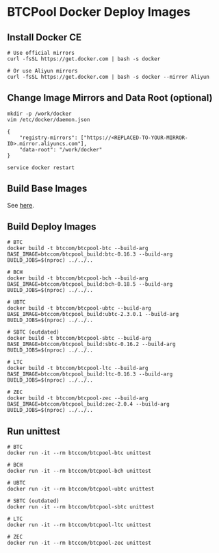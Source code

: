 BTCPool Docker Deploy Images
============================

## Install Docker CE

```
# Use official mirrors
curl -fsSL https://get.docker.com | bash -s docker

# Or use Aliyun mirrors
curl -fsSL https://get.docker.com | bash -s docker --mirror Aliyun
```

## Change Image Mirrors and Data Root (optional)

```
mkdir -p /work/docker
vim /etc/docker/daemon.json
```

```
{
    "registry-mirrors": ["https://<REPLACED-TO-YOUR-MIRROR-ID>.mirror.aliyuncs.com"],
    "data-root": "/work/docker"
}
```

```
service docker restart
```

## Build Base Images
See [here](../base-image/).

## Build Deploy Images

```
# BTC
docker build -t btccom/btcpool-btc --build-arg BASE_IMAGE=btccom/btcpool_build:btc-0.16.3 --build-arg BUILD_JOBS=$(nproc) ../../..

# BCH
docker build -t btccom/btcpool-bch --build-arg BASE_IMAGE=btccom/btcpool_build:bch-0.18.5 --build-arg BUILD_JOBS=$(nproc) ../../..

# UBTC
docker build -t btccom/btcpool-ubtc --build-arg BASE_IMAGE=btccom/btcpool_build:ubtc-2.3.0.1 --build-arg BUILD_JOBS=$(nproc) ../../..

# SBTC (outdated)
docker build -t btccom/btcpool-sbtc --build-arg BASE_IMAGE=btccom/btcpool_build:sbtc-0.16.2 --build-arg BUILD_JOBS=$(nproc) ../../..

# LTC
docker build -t btccom/btcpool-ltc --build-arg BASE_IMAGE=btccom/btcpool_build:ltc-0.16.3 --build-arg BUILD_JOBS=$(nproc) ../../..

# ZEC
docker build -t btccom/btcpool-zec --build-arg BASE_IMAGE=btccom/btcpool_build:zec-2.0.4 --build-arg BUILD_JOBS=$(nproc) ../../..
```

## Run unittest

```
# BTC
docker run -it --rm btccom/btcpool-btc unittest

# BCH
docker run -it --rm btccom/btcpool-bch unittest

# UBTC
docker run -it --rm btccom/btcpool-ubtc unittest

# SBTC (outdated)
docker run -it --rm btccom/btcpool-sbtc unittest

# LTC
docker run -it --rm btccom/btcpool-ltc unittest

# ZEC
docker run -it --rm btccom/btcpool-zec unittest
```

